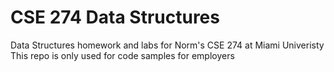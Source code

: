 # CSE 274 Data Structures
Data Structures homework and labs for Norm's CSE 274 at Miami Univeristy
This repo is only used for code samples for employers
